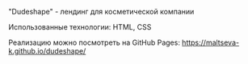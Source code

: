 "Dudeshape" - лендинг для косметической компании

Использованные технологии:
HTML, CSS

Реализацию можно посмотреть на GitHub Pages:
https://maltseva-k.github.io/dudeshape/


